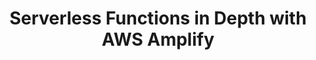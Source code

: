 ---
title: Serverless Functions in Depth with AWS Amplify
description: "Twitch Live Stream - Learn how to build, deploy, update, delete & test serverless functions using AWS Amplify. We'll also learn how to add an API endpoint to interact with the functions as well as add authentication & authorization to the APIs working within a React application."
banner: './header.jpg'
authorIds:
  - nader-dabit
href: https://www.youtube.com/watch?v=y4Obz26GkCk
platforms:
  - React
categories:
  - API (REST)
---